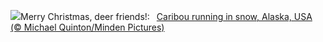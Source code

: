 ![](https://www.bing.com/th?id=OHR.CaribouChristmas_EN-GB8094592900_UHD.jpg&w=1000)Merry Christmas, deer friends!:&nbsp;&ensp;[Caribou running in snow, Alaska, USA (© Michael Quinton/Minden Pictures)](https://www.bing.com/th?id=OHR.CaribouChristmas_EN-GB8094592900_UHD.jpg)
<br><br/>

